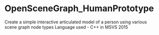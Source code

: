 # OpenSceneGraph_HumanPrototype
Create a simple interactive articulated model of a person using various scene graph node types
Language used - C++ in MSVS 2015

